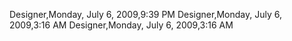 ﻿Designer,Monday, July 6, 2009,9:39 PMDesigner,Monday, July 6, 2009,3:16 AMDesigner,Monday, July 6, 2009,3:16 AM